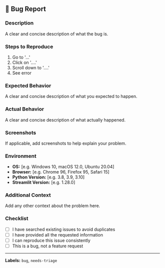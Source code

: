 ## 🐛 Bug Report

### **Description**

A clear and concise description of what the bug is.

### **Steps to Reproduce**

1. Go to '...'
2. Click on '....'
3. Scroll down to '....'
4. See error

### **Expected Behavior**

A clear and concise description of what you expected to happen.

### **Actual Behavior**

A clear and concise description of what actually happened.

### **Screenshots**

If applicable, add screenshots to help explain your problem.

### **Environment**

- **OS:** [e.g. Windows 10, macOS 12.0, Ubuntu 20.04]
- **Browser:** [e.g. Chrome 96, Firefox 95, Safari 15]
- **Python Version:** [e.g. 3.8, 3.9, 3.10]
- **Streamlit Version:** [e.g. 1.28.0]

### **Additional Context**

Add any other context about the problem here.

### **Checklist**

- [ ] I have searched existing issues to avoid duplicates
- [ ] I have provided all the requested information
- [ ] I can reproduce this issue consistently
- [ ] This is a bug, not a feature request

---

**Labels:** `bug`, `needs-triage`
